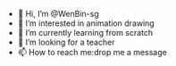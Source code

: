- 👋 Hi, I’m @WenBin-sg
- 👀 I’m interested in animation drawing
- 🌱 I’m currently learning from scratch
- 💞️ I’m looking for a teacher
- 📫 How to reach me:drop me a message 

<!---
WenBin-sg/WenBin-sg is a ✨ special ✨ repository because its `README.md` (this file) appears on your GitHub profile.
You can click the Preview link to take a look at your changes.
--->
